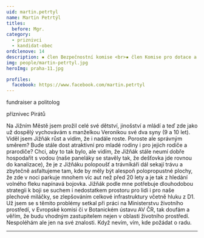 ```yaml
---
uid: martin.petrtyl
name: Martin Petrtýl
titles:
  before: Mgr.
category:
  - priznivci
  - kandidat-obec
ordclenove: 14
description: ▪ člen Bezpečnostní komise <br>▪ člen Komise pro dotace a EU fondy
img: people/martin-petrtyl.jpg
heroImg: praha-11.jpg

profiles:
  facebook: https://www.facebook.com/martin.petrtyl
---
```


fundraiser a politolog

příznivec Pirátů

Na Jižním Městě jsem prožil celé své dětství, jinošství a mládí a teď zde jako už dospělý vychovávám s manželkou Veronikou své dva syny (9 a 10 let). Viděl jsem Jižňák růst a vidím, že i nadále roste. Poroste ale správným směrem? Bude stále dost atraktivní pro mladé rodiny i pro jejich rodiče a prarodiče? Chci, aby to tak bylo, ale vidím, že Jižňák stále neumí dobře hospodařit s vodou (naše paneláky se stavěly tak, že dešťovka jde rovnou do kanalizace), že je z Jižňáku polopoušť a trávníkáři dál sekají trávu a zbytečně asfaltujeme tam, kde by měly být alespoň polopropustné plochy, že zde v noci parkuje mnohem víc aut než před 20 lety a je tak z hledání volného fleku napínavá bojovka. Jižňák podle mne potřebuje dlouhodobou strategii k boji se suchem i nedostatkem prostoru pro lidi i pro naše plechové miláčky, se zlepšováním celkové infrastruktury včetně hluku z D1. Už jsem se s těmito problémy setkal při práci na Ministerstvu životního prostředí, v Evropské komisi či v Botanickém ústavu AV ČR, tak doufám a věřím, že budu vhodným zastupitelem nejen v oblasti životního prostředí. Nespoléhám ale jen na své znalosti. Když nevím, vím, kde požádat o radu.

---
